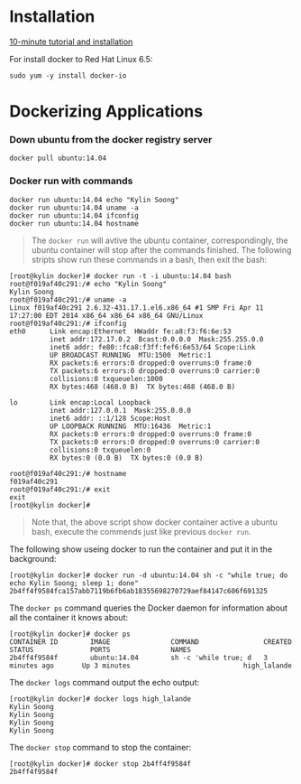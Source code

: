 # Installation

[10-minute tutorial and installation](http://www.docker.com/tryit/)

For install docker to Red Hat Linux 6.5:

~~~
sudo yum -y install docker-io
~~~

# Dockerizing Applications

### Down ubuntu from the docker registry server

~~~
docker pull ubuntu:14.04
~~~

### Docker run with commands

~~~
docker run ubuntu:14.04 echo "Kylin Soong"
docker run ubuntu:14.04 uname -a
docker run ubuntu:14.04 ifconfig
docker run ubuntu:14.04 hostname
~~~

> The `docker run` will avtive the ubuntu container, correspondingly, the ubuntu container will stop after the commands finished. The following stripts show run these commands in a bash, then exit the bash:

~~~
[root@kylin docker]# docker run -t -i ubuntu:14.04 bash
root@f019af40c291:/# echo "Kylin Soong"
Kylin Soong
root@f019af40c291:/# uname -a
Linux f019af40c291 2.6.32-431.17.1.el6.x86_64 #1 SMP Fri Apr 11 17:27:00 EDT 2014 x86_64 x86_64 x86_64 GNU/Linux
root@f019af40c291:/# ifconfig
eth0      Link encap:Ethernet  HWaddr fe:a8:f3:f6:6e:53  
          inet addr:172.17.0.2  Bcast:0.0.0.0  Mask:255.255.0.0
          inet6 addr: fe80::fca8:f3ff:fef6:6e53/64 Scope:Link
          UP BROADCAST RUNNING  MTU:1500  Metric:1
          RX packets:6 errors:0 dropped:0 overruns:0 frame:0
          TX packets:6 errors:0 dropped:0 overruns:0 carrier:0
          collisions:0 txqueuelen:1000 
          RX bytes:468 (468.0 B)  TX bytes:468 (468.0 B)

lo        Link encap:Local Loopback  
          inet addr:127.0.0.1  Mask:255.0.0.0
          inet6 addr: ::1/128 Scope:Host
          UP LOOPBACK RUNNING  MTU:16436  Metric:1
          RX packets:0 errors:0 dropped:0 overruns:0 frame:0
          TX packets:0 errors:0 dropped:0 overruns:0 carrier:0
          collisions:0 txqueuelen:0 
          RX bytes:0 (0.0 B)  TX bytes:0 (0.0 B)

root@f019af40c291:/# hostname
f019af40c291
root@f019af40c291:/# exit
exit
[root@kylin docker]# 
~~~

> Note that, the above script show docker container active a ubuntu bash, execute the commends just like previous `docker run`.


The following show useing docker to run the container and put it in the background:

~~~
[root@kylin docker]# docker run -d ubuntu:14.04 sh -c "while true; do echo Kylin Soong; sleep 1; done"
2b4ff4f9584fca157abb7119b6fb6ab18355698270729aef84147c606f691325
~~~

The `docker ps` command queries the Docker daemon for information about all the container it knows about:

~~~
[root@kylin docker]# docker ps
CONTAINER ID        IMAGE               COMMAND                CREATED             STATUS              PORTS               NAMES
2b4ff4f9584f        ubuntu:14.04        sh -c 'while true; d   3 minutes ago       Up 3 minutes                            high_lalande
~~~

The `docker logs` command output the echo output:

~~~
[root@kylin docker]# docker logs high_lalande
Kylin Soong
Kylin Soong
Kylin Soong
Kylin Soong
~~~

The `docker stop` command to stop the container:

~~~
[root@kylin docker]# docker stop 2b4ff4f9584f
2b4ff4f9584f
~~~

